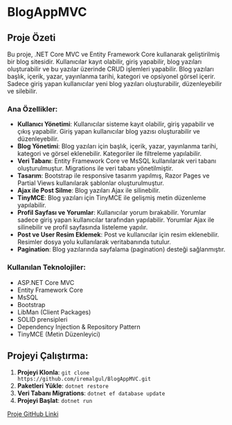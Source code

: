 # BlogAppMVC

## Proje Özeti

Bu proje, .NET Core MVC ve Entity Framework Core kullanarak geliştirilmiş bir blog sitesidir. Kullanıcılar kayıt olabilir, giriş yapabilir, blog yazıları oluşturabilir ve bu yazılar üzerinde CRUD işlemleri yapabilir. Blog yazıları başlık, içerik, yazar, yayınlanma tarihi, kategori ve opsiyonel görsel içerir. Sadece giriş yapan kullanıcılar yeni blog yazıları oluşturabilir, düzenleyebilir ve silebilir.

### Ana Özellikler:
- **Kullanıcı Yönetimi**: Kullanıcılar sisteme kayıt olabilir, giriş yapabilir ve çıkış yapabilir. Giriş yapan kullanıcılar blog yazısı oluşturabilir ve düzenleyebilir.
- **Blog Yönetimi**: Blog yazıları için başlık, içerik, yazar, yayınlanma tarihi, kategori ve görsel eklenebilir. Kategoriler ile filtreleme yapılabilir.
- **Veri Tabanı**: Entity Framework Core ve MsSQL kullanılarak veri tabanı oluşturulmuştur. Migrations ile veri tabanı yönetilmiştir.
- **Tasarım**: Bootstrap ile responsive tasarım yapılmış, Razor Pages ve Partial Views kullanılarak şablonlar oluşturulmuştur.
- **Ajax ile Post Silme**: Blog yazıları Ajax ile silinebilir.
- **TinyMCE**: Blog yazıları için TinyMCE ile gelişmiş metin düzenleme yapılabilir.
- **Profil Sayfası ve Yorumlar**: Kullanıcılar yorum bırakabilir. Yorumlar sadece giriş yapan kullanıcılar tarafından yapılabilir. Yorumlar Ajax ile silinebilir ve profil sayfasında listeleme yapılır.
- **Post ve User Resim Eklemek**: Post ve kullanıcılar için resim eklenebilir. Resimler dosya yolu kullanılarak veritabanında tutulur.
- **Pagination**: Blog yazılarında sayfalama (pagination) desteği sağlanmıştır.

### Kullanılan Teknolojiler:
- ASP.NET Core MVC
- Entity Framework Core
- MsSQL
- Bootstrap
- LibMan (Client Packages)
- SOLID prensipleri
- Dependency Injection & Repository Pattern
- TinyMCE (Metin Düzenleyici)

## Projeyi Çalıştırma:
1. **Projeyi Klonla**: `git clone https://github.com/iremalgul/BlogAppMVC.git`
2. **Paketleri Yükle**: `dotnet restore`
3. **Veri Tabanı Migrations**: `dotnet ef database update`
4. **Projeyi Başlat**: `dotnet run`

[Proje GitHub Linki](https://github.com/iremalgul/BlogAppMVC)
